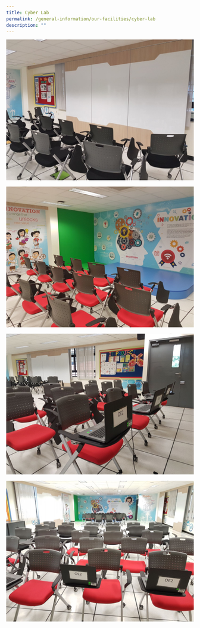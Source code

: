 ```yaml
---
title: Cyber Lab
permalink: /general-information/our-facilities/cyber-lab
description: ""
---
```

![Cyber Lab](/images/Cyber%20Lab1.jpeg)

![Cyber Lab](/images/Cyber%20Lab2.jpeg)

![Cyber Lab](/images/Cyber%20Lab3.jpeg)

![Cyber Lab](/images/Cyber%20Lab4.jpeg)